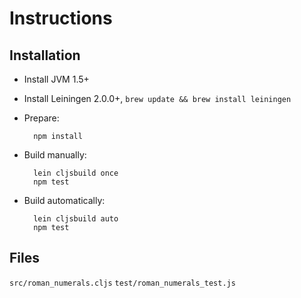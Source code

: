 # Instructions

## Installation

* Install JVM 1.5+
* Install Leiningen 2.0.0+, `brew update && brew install leiningen`
* Prepare:

        npm install

* Build manually:

        lein cljsbuild once
        npm test

* Build automatically:

        lein cljsbuild auto
        npm test

## Files

`src/roman_numerals.cljs`
`test/roman_numerals_test.js`
